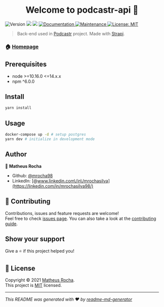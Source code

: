 <h1 align="center">Welcome to podcastr-api 👋</h1>
<p>
  <img alt="Version" src="https://img.shields.io/badge/version-0.1.0-blue.svg?cacheSeconds=2592000" />
  <img src="https://img.shields.io/badge/node-%3E%3D10.16.0%20%3C%3D14.x.x-blue.svg" />
  <img src="https://img.shields.io/badge/npm-%5E6.0.0-blue.svg" />
  <a href="https://podcastr-strapi.herokuapp.com/documentation" target="_blank">
    <img alt="Documentation" src="https://img.shields.io/badge/documentation-yes-brightgreen.svg" />
  </a>
  <a href="https://github.com/mrocha98/podcastr-api/graphs/commit-activity" target="_blank">
    <img alt="Maintenance" src="https://img.shields.io/badge/Maintained%3F-yes-green.svg" />
  </a>
  <a href="https://github.com/mrocha98/podcastr-api/blob/master/LICENSE" target="_blank">
    <img alt="License: MIT" src="https://img.shields.io/github/license/mrocha98/podcastr-api" />
  </a>
</p>

> Back-end used in [Podcastr](https://github.com/mrocha98/podcastr) project. Made with [Strapi](https://strapi.io/).

### 🏠 [Homepage](https://podcastr-strapi.herokuapp.com/documentation)

## Prerequisites

- node >=10.16.0 <=14.x.x
- npm ^6.0.0

## Install

```sh
yarn install
```

## Usage

```sh
docker-compose up -d # setup postgres
yarn dev # initialize in development mode
```

## Author

👤 **Matheus Rocha**

- Github: [@mrocha98](https://github.com/mrocha98)
- LinkedIn: [@www.linkedin.com\/in\/mrochasilva](https://linkedin.com/in/mrochasilva98/)

## 🤝 Contributing

Contributions, issues and feature requests are welcome!<br />Feel free to check [issues page](https://github.com/mrocha98/podcastr-api/issues). You can also take a look at the [contributing guide](https://github.com/mrocha98/podcastr-api/blob/master/CONTRIBUTING.md).

## Show your support

Give a ⭐️ if this project helped you!

## 📝 License

Copyright © 2021 [Matheus Rocha](https://github.com/mrocha98).<br />
This project is [MIT](https://github.com/mrocha98/podcastr-api/blob/master/LICENSE) licensed.

***
_This README was generated with ❤️ by [readme-md-generator](https://github.com/kefranabg/readme-md-generator)_
